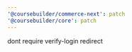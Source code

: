 ```yaml
---
'@coursebuilder/commerce-next': patch
'@coursebuilder/core': patch
---
```


dont require verify-login redirect

